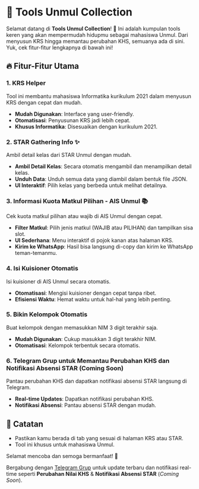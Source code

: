# 🚀 Tools Unmul Collection

Selamat datang di **Tools Unmul Collection**! 🎉 Ini adalah kumpulan tools keren yang akan mempermudah hidupmu sebagai mahasiswa Unmul. Dari menyusun KRS hingga memantau perubahan KHS, semuanya ada di sini. Yuk, cek fitur-fitur lengkapnya di bawah ini!

## 🔥 Fitur-Fitur Utama

### 1. KRS Helper
Tool ini membantu mahasiswa Informatika kurikulum 2021 dalam menyusun KRS dengan cepat dan mudah.
- **Mudah Digunakan**: Interface yang user-friendly.
- **Otomatisasi**: Penyusunan KRS jadi lebih cepat.
- **Khusus Informatika**: Disesuaikan dengan kurikulum 2021.

### 2. STAR Gathering Info ✨
Ambil detail kelas dari STAR Unmul dengan mudah.
- **Ambil Detail Kelas**: Secara otomatis mengambil dan menampilkan detail kelas.
- **Unduh Data**: Unduh semua data yang diambil dalam bentuk file JSON.
- **UI Interaktif**: Pilih kelas yang berbeda untuk melihat detailnya.

### 3. Informasi Kuota Matkul Pilihan - AIS Unmul 📚
Cek kuota matkul pilihan atau wajib di AIS Unmul dengan cepat.
- **Filter Matkul**: Pilih jenis matkul (WAJIB atau PILIHAN) dan tampilkan sisa slot.
- **UI Sederhana**: Menu interaktif di pojok kanan atas halaman KRS.
- **Kirim ke WhatsApp**: Hasil bisa langsung di-copy dan kirim ke WhatsApp teman-temanmu.

### 4. Isi Kuisioner Otomatis
Isi kuisioner di AIS Unmul secara otomatis.
- **Otomatisasi**: Mengisi kuisioner dengan cepat tanpa ribet.
- **Efisiensi Waktu**: Hemat waktu untuk hal-hal yang lebih penting.

### 5. Bikin Kelompok Otomatis
Buat kelompok dengan memasukkan NIM 3 digit terakhir saja.
- **Mudah Digunakan**: Cukup masukkan 3 digit terakhir NIM.
- **Otomatisasi**: Kelompok terbentuk secara otomatis.

### 6. Telegram Grup untuk Memantau Perubahan KHS dan Notifikasi Absensi STAR (Coming Soon)
Pantau perubahan KHS dan dapatkan notifikasi absensi STAR langsung di Telegram.
- **Real-time Updates**: Dapatkan notifikasi perubahan KHS.
- **Notifikasi Absensi**: Pantau absensi STAR dengan mudah.


## 📝 Catatan
- Pastikan kamu berada di tab yang sesuai di halaman KRS atau STAR.
- Tool ini khusus untuk mahasiswa Unmul.

Selamat mencoba dan semoga bermanfaat! 🎉

Bergabung dengan [Telegram Grup](https://t.me/+lGGItiVuaR5hMGU1) untuk update terbaru dan notifikasi real-time seperti **Perubahan Nilai KHS** & **Notifikasi Absensi STAR** (*Coming Soon*).